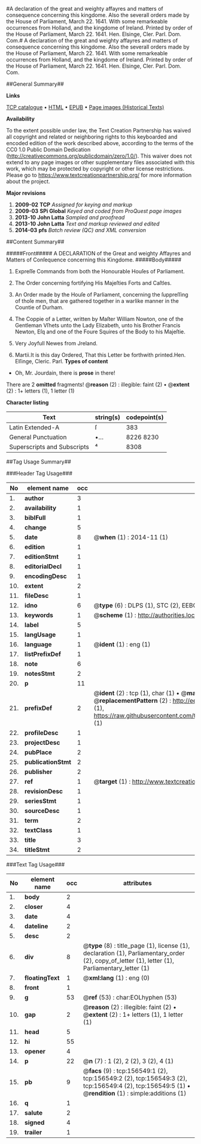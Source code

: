 #A declaration of the great and weighty affayres and matters of consequence concerning this kingdome. Also the severall orders made by the House of Parliament, March 22. 1641. With some remarkeable occurrences from Holland, and the kingdome of Ireland. Printed by order of the House of Parliament, March 22. 1641. Hen. Elsinge, Cler. Parl. Dom. Com.#
A declaration of the great and weighty affayres and matters of consequence concerning this kingdome. Also the severall orders made by the House of Parliament, March 22. 1641. With some remarkeable occurrences from Holland, and the kingdome of Ireland. Printed by order of the House of Parliament, March 22. 1641. Hen. Elsinge, Cler. Parl. Dom. Com.

##General Summary##

**Links**

[TCP catalogue](http://www.ota.ox.ac.uk/tcp/)  • 
[HTML](http://tei.it.ox.ac.uk/tcp/Texts-HTML/free/A82/A82162.html)  • 
[EPUB](http://tei.it.ox.ac.uk/tcp/Texts-EPUB/free/A82/A82162.epub) • 
[Page images (Historical Texts)](https://historicaltexts.jisc.ac.uk/eebo-99860697e)

**Availability**

To the extent possible under law, the Text Creation Partnership has waived all copyright and related or neighboring rights to this keyboarded and encoded edition of the work described above, according to the terms of the CC0 1.0 Public Domain Dedication (http://creativecommons.org/publicdomain/zero/1.0/). This waiver does not extend to any page images or other supplementary files associated with this work, which may be protected by copyright or other license restrictions. Please go to https://www.textcreationpartnership.org/ for more information about the project.

**Major revisions**

1. __2009-02__ __TCP__ *Assigned for keying and markup*
1. __2009-03__ __SPi Global__ *Keyed and coded from ProQuest page images*
1. __2013-10__ __John Latta__ *Sampled and proofread*
1. __2013-10__ __John Latta__ *Text and markup reviewed and edited*
1. __2014-03__ __pfs__ *Batch review (QC) and XML conversion*

##Content Summary##

#####Front#####
A DECLARATION of the Great and weighty Affayres and Matters of Conſequence concerning this Kingdome.
#####Body#####

1. Expreſſe Commands from both the Honourable Houſes of Parliament.

1. The Order concerning fortifying His Majeſties Forts and Caſtles.

1. An Order made by the Houſe of Parliament, concerning the ſuppreſſing of thoſe men, that are gathered together in a warlike manner in the Countie of Durham.

1. The Coppie of a Letter, written by Maſter William Nowton, one of the Gentleman Vſhets unto the Lady Elizabeth, unto his Brother Francis Newton, Eſq and one of the Foure Squires of the Body to his Majeſtie.

1. Very Joyfull Newes from Jreland.
22. Martii.It is this day Ordered, That this Letter be forthwith printed.Hen. Elſinge, Cleric. Parl.
**Types of content**

  * Oh, Mr. Jourdain, there is **prose** in there!

There are 2 **omitted** fragments! 
 @__reason__ (2) : illegible: faint (2)  •  @__extent__ (2) : 1+ letters (1), 1 letter (1)

**Character listing**


|Text|string(s)|codepoint(s)|
|---|---|---|
|Latin Extended-A|ſ|383|
|General Punctuation|•…|8226 8230|
|Superscripts             and Subscripts|⁴|8308|

##Tag Usage Summary##

###Header Tag Usage###

|No|element name|occ|attributes|
|---|---|---|---|
|1.|__author__|3||
|2.|__availability__|1||
|3.|__biblFull__|1||
|4.|__change__|5||
|5.|__date__|8| @__when__ (1) : 2014-11 (1)|
|6.|__edition__|1||
|7.|__editionStmt__|1||
|8.|__editorialDecl__|1||
|9.|__encodingDesc__|1||
|10.|__extent__|2||
|11.|__fileDesc__|1||
|12.|__idno__|6| @__type__ (6) : DLPS (1), STC (2), EEBO-CITATION (1), PROQUEST (1), VID (1)|
|13.|__keywords__|1| @__scheme__ (1) : http://authorities.loc.gov/ (1)|
|14.|__label__|5||
|15.|__langUsage__|1||
|16.|__language__|1| @__ident__ (1) : eng (1)|
|17.|__listPrefixDef__|1||
|18.|__note__|6||
|19.|__notesStmt__|2||
|20.|__p__|11||
|21.|__prefixDef__|2| @__ident__ (2) : tcp (1), char (1)  •  @__matchPattern__ (2) : ([0-9\-]+):([0-9IVX]+) (1), (.+) (1)  •  @__replacementPattern__ (2) : http://eebo.chadwyck.com/downloadtiff?vid=$1&page=$2 (1), https://raw.githubusercontent.com/textcreationpartnership/Texts/master/tcpchars.xml#$1 (1)|
|22.|__profileDesc__|1||
|23.|__projectDesc__|1||
|24.|__pubPlace__|2||
|25.|__publicationStmt__|2||
|26.|__publisher__|2||
|27.|__ref__|1| @__target__ (1) : http://www.textcreationpartnership.org/docs/. (1)|
|28.|__revisionDesc__|1||
|29.|__seriesStmt__|1||
|30.|__sourceDesc__|1||
|31.|__term__|2||
|32.|__textClass__|1||
|33.|__title__|3||
|34.|__titleStmt__|2||


###Text Tag Usage###

|No|element name|occ|attributes|
|---|---|---|---|
|1.|__body__|2||
|2.|__closer__|4||
|3.|__date__|4||
|4.|__dateline__|2||
|5.|__desc__|2||
|6.|__div__|8| @__type__ (8) : title_page (1), license (1), declaration (1), Parliamentary_order (2), copy_of_letter (1), letter (1), Parliamentary_letter (1)|
|7.|__floatingText__|1| @__xml:lang__ (1) : eng (0)|
|8.|__front__|1||
|9.|__g__|53| @__ref__ (53) : char:EOLhyphen (53)|
|10.|__gap__|2| @__reason__ (2) : illegible: faint (2)  •  @__extent__ (2) : 1+ letters (1), 1 letter (1)|
|11.|__head__|5||
|12.|__hi__|55||
|13.|__opener__|4||
|14.|__p__|22| @__n__ (7) : 1 (2), 2 (2), 3 (2), 4 (1)|
|15.|__pb__|9| @__facs__ (9) : tcp:156549:1 (2), tcp:156549:2 (2), tcp:156549:3 (2), tcp:156549:4 (2), tcp:156549:5 (1)  •  @__rendition__ (1) : simple:additions (1)|
|16.|__q__|1||
|17.|__salute__|2||
|18.|__signed__|4||
|19.|__trailer__|1||
